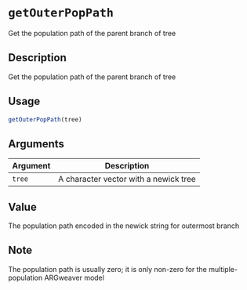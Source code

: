 # `getOuterPopPath`

Get the population path of the parent branch of tree


## Description

Get the population path of the parent branch of tree


## Usage

```r
getOuterPopPath(tree)
```


## Arguments

Argument      |Description
------------- |----------------
`tree`     |     A character vector with a newick tree


## Value

The population path encoded in the newick string for outermost branch


## Note

The population path is usually zero; it is only non-zero for the multiple-population
 ARGweaver model
